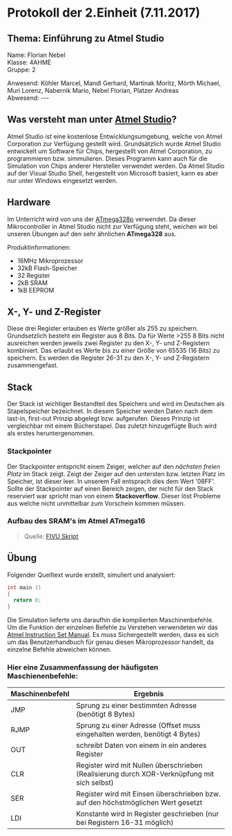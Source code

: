 # Protokoll der 2.Einheit (7.11.2017)

## Thema: Einführung zu Atmel Studio

Name:     Florian Nebel  
Klasse:   4AHME  
Gruppe:   2  

Anwesend: Köhler Marcel, Mandl Gerhard, Martinak Moritz, Mörth Michael, Muri Lorenz, Nabernik Mario, Nebel Florian, Platzer Andreas  
Abwesend: ---

## Was versteht man unter [Atmel Studio](http://www.atmel.com/microsite/atmel-studio/)?
Atmel Studio ist eine kostenlose Entwicklungsumgebung, welche von Atmel Corporation zur Verfügung gestellt wird. Grundsätzlich wurde Atmel Studio entwickelt um Software für Chips, hergestellt von Atmel Corporation, zu programmieren bzw. simmulieren. Dieses Programm kann auch für die Simulation von Chips anderer Hersteller verwendet werden. Da Atmel Studio auf der Visual Studio Shell, hergestellt von Microsoft basiert, kann es aber nur unter Windows eingesetzt werden.

## Hardware
Im Unterricht wird von uns der [ATmega328p](http://www.atmel.com/Images/Atmel-42735-8-bit-AVR-Microcontroller-ATmega328-328P_Datasheet.pdf) verwendet. Da dieser Mikrocontroller in Atmel Studio nicht zur Verfügung steht, weichen wir bei unseren Übungen auf den sehr ähnlichen **ATmega328** aus.

Produktinformationen:
* 16MHz Mikroprozessor
* 32kB Flash-Speicher
* 32 Register
* 2kB SRAM
* 1kB EEPROM

## X-, Y- und Z-Register
Diese drei Register erlauben es Werte größer als 255 zu speichern. Grundsetzlich besteht ein Register aus 8 Bits. Da für Werte >255 8 Bits nicht ausreichen werden jeweils zwei Register zu den X-, Y- und Z-Registern kombiniert. Das erlaubt es Werte bis zu einer Größe von 65535 (16 Bits) zu speichern. Es werden die Register 26-31 zu den X-, Y- und Z-Registern zusammengefast.

## Stack
Der Stack ist wichtiger Bestandteil des Speichers und wird im Deutschen als Stapelspeicher bezeichnet. In diesem Speicher werden Daten nach dem last-in, first-out Prinzip abgelegt bzw. aufgerufen. Dieses Prinzip ist vergleichbar mit einem Bücherstapel. Das zuletzt hinzugefügte Buch wird als erstes heruntergenommen.

### Stackpointer
Der Stackpointer entspricht einem Zeiger, welcher auf den *nächsten freien Platz* im Stack zeigt. Zeigt der Zeiger auf den untersten bzw. letzten Platz im Speicher, ist dieser leer. In unserem Fall entsprach dies dem Wert '08FF'. Sollte der Stackpointer auf einen Bereich zeigen, der nicht für den Stack reserviert war spricht man von einem **Stackoverflow**. Dieser löst Probleme aus welche nicht unmittelbar zum Vorschein kommen müssen.

### Aufbau des SRAM's im Atmel ATmega16

> Quelle: [FIVU Skript](https://lms.at/dotlrn/classes/informatik/610437.4AHME_FIVU.17_18/xolrn/EC743ABCF7AB5.symlink?resource_id=0-237409759&m=view#189503049)

## Übung
Folgender Quelltext wurde erstellt, simuliert und analysiert:
```c
int main ()
{
  return 0;
}
```
Die Simulation lieferte uns daraufhin die kompilierten Maschinenbefehle. Um die Funktion der einzelnen Befehle zu Verstehen verwendeten wir das [Atmel Instruction Set Manual](http://www.atmel.com/images/Atmel-0856-AVR-Instruction-Set-Manual.pdf). Es muss Sichergestellt werden, dass es sich um das Benutzerhandbuch für genau diesen Mikroprozessor handelt, da einzelne Befehle abweichen können.

### Hier eine Zusammenfassung der häufigsten Maschienenbefehle:
Maschinenbefehl | Ergebnis
--------------- | --------
JMP | Sprung zu einer bestimmten Adresse (benötigt 8 Bytes)
RJMP | Sprung zu einer Adresse (Offset muss eingehalten werden, benötigt 4 Bytes)
OUT | schreibt Daten von einem in ein anderes Register
CLR | Register wird mit Nullen überschrieben (Realisierung durch XOR-Verknüpfung mit sich selbst)
SER | Register wird mit Einsen überschrieben bzw. auf den höchstmöglichen Wert gesetzt
LDI | Konstante wird in Register geschrieben (nur bei Registern 16-31 möglich)

